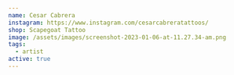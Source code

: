 ```yaml
---
name: Cesar Cabrera
instagram: https://www.instagram.com/cesarcabreratattoos/
shop: Scapegoat Tattoo
image: /assets/images/screenshot-2023-01-06-at-11.27.34-am.png
tags:
  - artist
active: true
---
```

